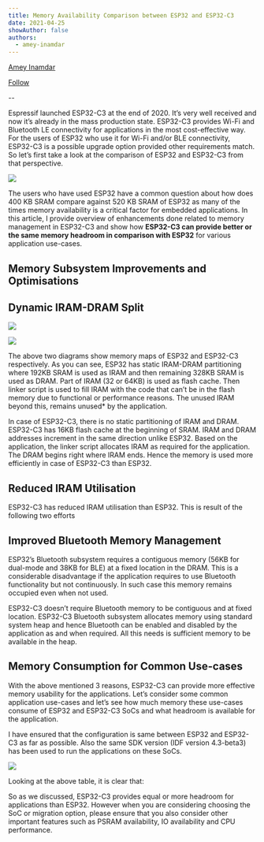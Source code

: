 ```yaml
---
title: Memory Availability Comparison between ESP32 and ESP32-C3
date: 2021-04-25
showAuthor: false
authors: 
  - amey-inamdar
---
```

[Amey Inamdar](https://medium.com/@iamey?source=post_page-----10f2e65f055e--------------------------------)

[Follow](https://medium.com/m/signin?actionUrl=https%3A%2F%2Fmedium.com%2F_%2Fsubscribe%2Fuser%2F96a9b11b7090&operation=register&redirect=https%3A%2F%2Fblog.espressif.com%2Fmemory-availability-comparison-between-esp32-and-esp32-c3-10f2e65f055e&user=Amey+Inamdar&userId=96a9b11b7090&source=post_page-96a9b11b7090----10f2e65f055e---------------------post_header-----------)

--

Espressif launched ESP32-C3 at the end of 2020. It’s very well received and now it’s already in the mass production state. ESP32-C3 provides Wi-Fi and Bluetooth LE connectivity for applications in the most cost-effective way. For the users of ESP32 who use it for Wi-Fi and/or BLE connectivity, ESP32-C3 is a possible upgrade option provided other requirements match. So let’s first take a look at the comparison of ESP32 and ESP32-C3 from that perspective.

![](https://miro.medium.com/v2/resize:fit:640/format:webp/1*2iISQnChp1avKjiTyOhzYQ.png)

The users who have used ESP32 have a common question about how does 400 KB SRAM compare against 520 KB SRAM of ESP32 as many of the times memory availability is a critical factor for embedded applications. In this article, I provide overview of enhancements done related to memory management in ESP32-C3 and show how __ESP32-C3 can provide better or the same memory headroom in comparison with ESP32__  for various application use-cases.

## Memory Subsystem Improvements and Optimisations

## Dynamic IRAM-DRAM Split

![](https://miro.medium.com/v2/resize:fit:640/format:webp/1*J4W46UFrCKbUv_JUSo6QeQ.png)

![](https://miro.medium.com/v2/resize:fit:640/format:webp/1*FA5NH-BPXaRGWuKnIWTffA.png)

The above two diagrams show memory maps of ESP32 and ESP32-C3 respectively. As you can see, ESP32 has static IRAM-DRAM partitioning where 192KB SRAM is used as IRAM and then remaining 328KB SRAM is used as DRAM. Part of IRAM (32 or 64KB) is used as flash cache. Then linker script is used to fill IRAM with the code that can’t be in the flash memory due to functional or performance reasons. The unused IRAM beyond this, remains unused* by the application.

In case of ESP32-C3, there is no static partitioning of IRAM and DRAM. ESP32-C3 has 16KB flash cache at the beginning of SRAM. IRAM and DRAM addresses increment in the same direction unlike ESP32. Based on the application, the linker script allocates IRAM as required for the application. The DRAM begins right where IRAM ends. Hence the memory is used more efficiently in case of ESP32-C3 than ESP32.

## Reduced IRAM Utilisation

ESP32-C3 has reduced IRAM utilisation than ESP32. This is result of the following two efforts

## Improved Bluetooth Memory Management

ESP32’s Bluetooth subsystem requires a contiguous memory (56KB for dual-mode and 38KB for BLE) at a fixed location in the DRAM. This is a considerable disadvantage if the application requires to use Bluetooth functionality but not continuously. In such case this memory remains occupied even when not used.

ESP32-C3 doesn’t require Bluetooth memory to be contiguous and at fixed location. ESP32-C3 Bluetooth subsystem allocates memory using standard system heap and hence Bluetooth can be enabled and disabled by the application as and when required. All this needs is sufficient memory to be available in the heap.

## Memory Consumption for Common Use-cases

With the above mentioned 3 reasons, ESP32-C3 can provide more effective memory usability for the applications. Let’s consider some common application use-cases and let’s see how much memory these use-cases consume of ESP32 and ESP32-C3 SoCs and what headroom is available for the application.

I have ensured that the configuration is same between ESP32 and ESP32-C3 as far as possible. Also the same SDK version (IDF version 4.3-beta3) has been used to run the applications on these SoCs.

![](https://miro.medium.com/v2/resize:fit:640/format:webp/1*ppW4nmycALk-rClhhVHDWg.png)

Looking at the above table, it is clear that:

So as we discussed, ESP32-C3 provides equal or more headroom for applications than ESP32. However when you are considering choosing the SoC or migration option, please ensure that you also consider other important features such as PSRAM availability, IO availability and CPU performance.
